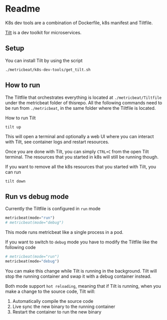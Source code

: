 # Readme

K8s dev tools are a combination of Dockerfile, k8s manifest and Tiltfile.

[Tilt](https://tilt.dev/) is a dev toolkit for microservices.


## Setup
You can install Tilt by using the script

```shell
./metricbeat/k8s-dev-tools/get_tilt.sh
```


## How to run
The Tiltfile that orchestrates everything is located at `./metricbeat/Tiltfile` under the metricbeat folder of thisrepo. All the following commands need to be run from `./metricbeat`, in the same folder where the Tiltfile is located.

How to run Tilt

```shell
tilt up
```

This will open a terminal and optionally a web UI where you can interact with Tilt, see container logs and restart resources.

Once you are done with Tilt, you can simply `CTRL+C` from the open Tilt terminal. The resources that you started in k8s will still be running though.

If you want to remove all the k8s resources that you started with Tilt, you can run

```shell
tilt down
```


## Run vs debug mode
Currently the Tiltfile is configured in `run` mode

```python
metricbeat(mode="run")
# metricbeat(mode="debug")
```

This mode runs metricbeat like a single process in a pod.

If you want to switch to `debug` mode you have to modify the Tiltfile like the following code

```python
# metricbeat(mode="run")
metricbeat(mode="debug")
```

You can make this change while Tilt is running in the background. Tilt will
stop the running container and swap it with a debug container instead.

Both mode support `hot reloading`, meaning that if Tilt is running, when you make a change to
the source code, Tilt will:

1. Automatically compile the source code
2. Live sync the new binary to the running container
3. Restart the container to run the new binary
